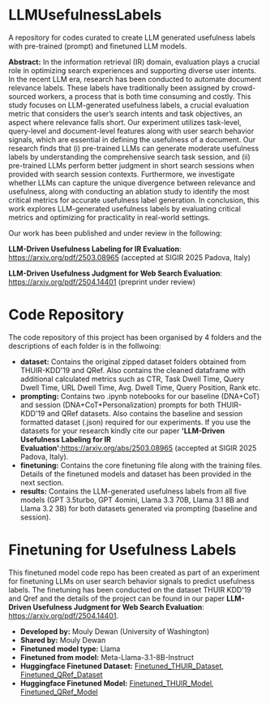 # LLMUsefulnessLabels
A repository for codes curated to create LLM generated usefulness labels with pre-trained (prompt) and finetuned LLM models.

**Abstract:** In the information retrieval (IR) domain, evaluation plays a crucial role in optimizing search experiences and supporting diverse user intents. In the recent LLM era, research has been conducted to automate document relevance labels. These labels have traditionally been assigned by crowd-sourced workers, a process that is both time consuming and costly. This study focuses on LLM-generated usefulness labels, a crucial evaluation metric that considers the user’s search intents and task objectives, an aspect where relevance falls short. Our experiment utilizes task-level, query-level and document-level features along with user search behavior signals, which are essential in defining the usefulness of a document. Our research finds that (i) pre-trained LLMs can generate moderate usefulness labels by understanding the comprehensive search task session, and (ii) pre-trained LLMs perform better judgment in short search sessions when provided with search session contexts. Furthermore, we investigate whether LLMs can capture the unique divergence between relevance and usefulness, along with conducting an ablation study to identify the most critical metrics for accurate usefulness label generation. In conclusion, this work explores LLM-generated usefulness labels by evaluating critical metrics and optimizing for practicality in real-world settings. 

Our work has been published and under review in the following:

**LLM-Driven Usefulness Labeling for IR Evaluation**: https://arxiv.org/pdf/2503.08965 (accepted at SIGIR 2025 Padova, Italy)

**LLM-Driven Usefulness Judgment for Web Search Evaluation**: https://arxiv.org/pdf/2504.14401 (preprint under review)

# Code Repository
The code repository of this project has been organised by 4 folders and the descriptions of each folder is in the follwoing:
- **dataset:** Contains the original zipped dataset folders obtained from THUIR-KDD'19 and QRef. Also contains the cleaned dataframe with additional calculated metrics such as CTR, Task Dwell Time, Query Dwell Time, URL Dwell Time, Avg. Dwell Time, Query Position, Rank etc.
- **prompting:** Contains two .ipynb notebooks for our baseline (DNA+CoT) and session (DNA+CoT+Personalization) prompts for both THUIR-KDD'19 and QRef datasets. Also contains the baseline and session formatted dataset (.json) required for our experiments. If you use the datasets for your research kindly cite our paper **'LLM-Driven Usefulness Labeling for IR Evaluation'**:https://arxiv.org/abs/2503.08965 (accepted at SIGIR 2025 Padova, Italy).
- **finetuning:** Contains the core finetuning file along with the training files. Details of the finetuned models and dataset has been provided in the next section.
- **results:** Contains the LLM-generated usefulness labels from all five models (GPT 3.5turbo, GPT 4omini, Llama 3.3 70B, Llama 3.1 8B and Llama 3.2 3B) for both datasets generated via prompting (baseline and session).

# Finetuning for Usefulness Labels

This finetuned model code repo has been created as part of an experiment for finetuning LLMs on user search behavior signals to predict usefulness labels. The finetuning has been conducted on the dataset THUIR KDD'19 and Qref and the details of the project can be found in our paper **LLM-Driven Usefulness Judgment for Web Search Evaluation**: https://arxiv.org/pdf/2504.14401.

- **Developed by:** Mouly Dewan (University of Washington)
- **Shared by:** Mouly Dewan
- **Finetuned model type:** Llama
- **Finetuned from model:** Meta-Llama-3.1-8B-Instruct
- **Huggingface Finetuned Dataset:** [Finetuned_THUIR_Dataset](https://huggingface.co/datasets/moulydewan/THUIR_finetune_dataset), [Finetuned_QRef_Dataset](https://huggingface.co/datasets/moulydewan/QREF_finetune_dataset)
- **Huggingface Finetuned Model:** [Finetuned_THUIR_Model](https://huggingface.co/moulydewan/Llama-3.1-8B-Instruct-Finetuned-THUIR), [Finetuned_QRef_Model](https://huggingface.co/moulydewan/Llama-3.1-8B-Instruct-Finetuned-THUIR)


